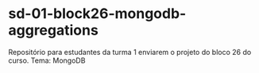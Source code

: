 # sd-01-block26-mongodb-aggregations
Repositório para estudantes da turma 1 enviarem o projeto do bloco 26 do curso. Tema: MongoDB
